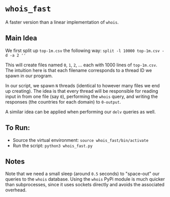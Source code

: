 # `whois_fast`

A faster version than a linear implementation of `whois`.

## Main Idea
We first split up `top-1m.csv` the following way:
`split -l 10000 top-1m.csv -d -a 2 ''`

This will create files named `0`, `1`, `2`, ... each with 1000 lines of `top-1m.csv`. The intuition here is that each filename corresponds to a thread ID we spawn in our program.

In our script, we spawn `N` threads (identical to however many files we end up creating). The idea is that every thread will be responsible for reading input in from one file (say `0`), performing the `whois` query, and writing the responses (the countries for each domain) to `0-output`. 

A similar idea can be applied when performing our `delv` queries as well.  

## To Run:
* Source the virtual environment: `source whois_fast/bin/activate`
* Run the script: `python3 whois_fast.py`

## Notes
Note that we need a small sleep (around `0.5` seconds) to "space-out" our queries to the `whois` database. Using the `whois` PyPi module is much quicker than subprocesses, since it uses sockets directly and avoids the associated overhead.
